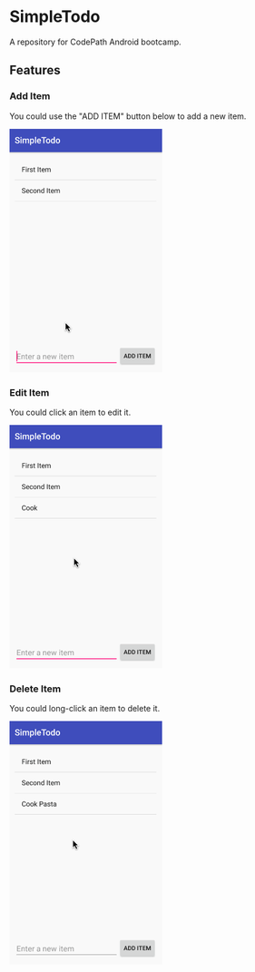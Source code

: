 # SimpleTodo
A repository for CodePath Android bootcamp.

## Features
### Add Item
You could use the "ADD ITEM" button below to add a new item.

![](https://github.com/alexpasta/SimpleTodo/blob/master/images/add_item.gif)

### Edit Item
You could click an item to edit it.

![](https://github.com/alexpasta/SimpleTodo/blob/master/images/edit_item.gif)

### Delete Item
You could long-click an item to delete it.

![](https://github.com/alexpasta/SimpleTodo/blob/master/images/delete_item.gif)
